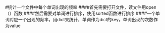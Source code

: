 #统计一个文件中每个单词出现的频率
####首先需要打开文件，读文件用open（）函数
####然后需要对单词进行排序，使用sorted函数进行排序
####一个单词对应一个出现的频率，用dict来统计，单词作为dict的key，单词出现的次数作为value
